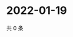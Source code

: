 # 2022-01-19

共 0 条

<!-- BEGIN WEIBO -->
<!-- 最后更新时间 Wed Jan 19 2022 09:54:58 GMT+0800 (China Standard Time) -->

<!-- END WEIBO -->
